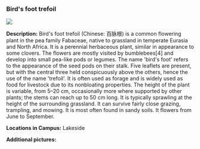### Bird's foot trefoil
![](http://www.astro.princeton.edu/~ruixu/fig/BirdsFootTrefoil.jpg)

**Description:**  Bird's foot trefoil (Chinese: 百脉根) is a common flowering plant in the pea family Fabaceae, native to grassland in temperate Eurasia and North Africa. It is a perennial herbaceous plant, similar in appearance to some clovers. The flowers are mostly visited by bumblebees[4] and develop into small pea-like pods or legumes. The name 'bird's foot' refers to the appearance of the seed pods on their stalk. Five leaflets are present, but with the central three held conspicuously above the others, hence the use of the name 'trefoil'. It is often used as forage and is widely used as food for livestock due to its  nonbloating properties. The height of the plant is variable, from 5–20 cm, occasionally more where supported by other plants; the stems can reach up to 50 cm long. It is typically sprawling at the height of the surrounding grassland. It can survive fairly close grazing, trampling, and mowing. It is most often found in sandy soils. It flowers from June to September.

**Locations in Campus:** Lakeside

**Additional pictures:**
